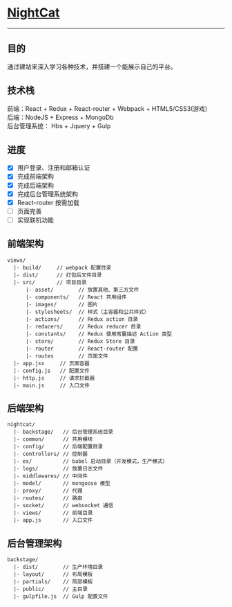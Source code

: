 # [NightCat](http://nightcat.win/)

------

## 目的
通过建站来深入学习各种技术，并搭建一个能展示自己的平台。

## 技术栈
前端：React + Redux + React-router + Webpack + HTML5/CSS3(游戏)<br>
后端：NodeJS + Express + MongoDb<br>
后台管理系统： Hbs + Jquery + Gulp <br>

## 进度
 - [x] 用户登录、注册和邮箱认证
 - [x] 完成前端架构
 - [x] 完成后端架构
 - [x] 完成后台管理系统架构
 - [x] React-router 按需加载
 - [ ] 页面完善
 - [ ] 实现联机功能

## 前端架构
    views/
      |- build/     // webpack 配置目录
      |- dist/      // 打包后文件目录
      |- src/       // 项目目录
          |- asset/        // 放置其他、第三方文件
          |- components/   // React 共用组件
          |- images/       // 图片
          |- stylesheets/  // 样式（主容器和公共样式）
          |- actions/      // Redux action 目录
          |- reducers/     // Redux reducer 目录
          |- constants/    // Redux 使用常量描述 Action 类型
          |- store/        // Redux Store 目录
          |- router        // React-router 配置
          |- routes        // 页面文件
      |- app.jsx     // 页面容器
      |- config.js   // 配置文件
      |- http.js     // 请求拦截器
      |- main.js     // 入口文件

## 后端架构
    nightcat/
      |- backstage/   // 后台管理系统目录
      |- common/      // 共用模块
      |- config/      // 后端配置目录
      |- controllers/ // 控制器
      |- es/          // babel 启动目录（开发模式，生产模式）
      |- logs/        // 放置日志文件
      |- middlewares/ // 中间件
      |- model/       // mongoose 模型
      |- proxy/       // 代理
      |- routes/      // 路由
      |- socket/      // websocket 通信
      |- views/       // 前端目录
      |- app.js       // 入口文件
    
## 后台管理架构
    backstage/
      |- dist/        // 生产环境目录
      |- layout/      // 布局模板
      |- partials/    // 局部模板
      |- public/      // 主目录
      |- gulpfile.js  // Gulp 配置文件
